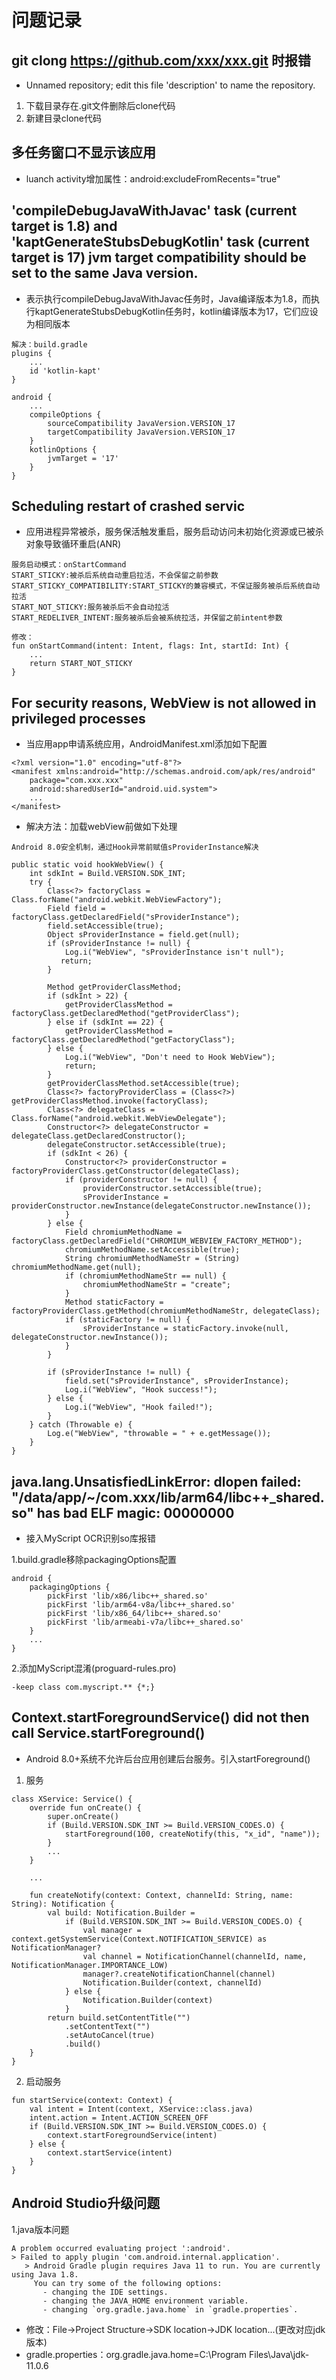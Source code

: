# 问题记录

## git clong https://github.com/xxx/xxx.git 时报错
* Unnamed repository; edit this file 'description' to name the repository.
1. 下载目录存在.git文件删除后clone代码
2. 新建目录clone代码

## 多任务窗口不显示该应用
* luanch activity增加属性：android:excludeFromRecents="true"

## 'compileDebugJavaWithJavac' task (current target is 1.8) and 'kaptGenerateStubsDebugKotlin' task (current target is 17) jvm target compatibility should be set to the same Java version.
* 表示执行compileDebugJavaWithJavac任务时，Java编译版本为1.8，而执行kaptGenerateStubsDebugKotlin任务时，kotlin编译版本为17，它们应设为相同版本
```
解决：build.gradle
plugins {
    ...
    id 'kotlin-kapt'
}

android {
    ...
    compileOptions {
        sourceCompatibility JavaVersion.VERSION_17
        targetCompatibility JavaVersion.VERSION_17
    }
    kotlinOptions {
        jvmTarget = '17'
    }
}
```

## Scheduling restart of crashed servic
* 应用进程异常被杀，服务保活触发重启，服务启动访问未初始化资源或已被杀对象导致循环重启(ANR)
```
服务启动模式：onStartCommand
START_STICKY:被杀后系统自动重启拉活，不会保留之前参数
START_STICKY_COMPATIBILITY:START_STICKY的兼容模式，不保证服务被杀后系统自动拉活
START_NOT_STICKY:服务被杀后不会自动拉活
START_REDELIVER_INTENT:服务被杀后会被系统拉活，并保留之前intent参数

修改：
fun onStartCommand(intent: Intent, flags: Int, startId: Int) {
    ...
    return START_NOT_STICKY
}
```

## For security reasons, WebView is not allowed in privileged processes
* 当应用app申请系统应用，AndroidManifest.xml添加如下配置
```
<?xml version="1.0" encoding="utf-8"?>
<manifest xmlns:android="http://schemas.android.com/apk/res/android"
    package="com.xxx.xxx"
    android:sharedUserId="android.uid.system">
    ...
</manifest>
```

* 解决方法：加载webView前做如下处理
```
Android 8.0安全机制，通过Hook异常前赋值sProviderInstance解决

public static void hookWebView() {
    int sdkInt = Build.VERSION.SDK_INT;
    try {
        Class<?> factoryClass = Class.forName("android.webkit.WebViewFactory");
        Field field = factoryClass.getDeclaredField("sProviderInstance");
        field.setAccessible(true);
        Object sProviderInstance = field.get(null);
        if (sProviderInstance != null) {
            Log.i("WebView", "sProviderInstance isn't null");
           return;
        }

        Method getProviderClassMethod;
        if (sdkInt > 22) {
            getProviderClassMethod = factoryClass.getDeclaredMethod("getProviderClass");
        } else if (sdkInt == 22) {
            getProviderClassMethod = factoryClass.getDeclaredMethod("getFactoryClass");
        } else {
            Log.i("WebView", "Don't need to Hook WebView");
            return;
        }
        getProviderClassMethod.setAccessible(true);
        Class<?> factoryProviderClass = (Class<?>) getProviderClassMethod.invoke(factoryClass);
        Class<?> delegateClass = Class.forName("android.webkit.WebViewDelegate");
        Constructor<?> delegateConstructor = delegateClass.getDeclaredConstructor();
        delegateConstructor.setAccessible(true);
        if (sdkInt < 26) {
            Constructor<?> providerConstructor = factoryProviderClass.getConstructor(delegateClass);
            if (providerConstructor != null) {
                providerConstructor.setAccessible(true);
                sProviderInstance = providerConstructor.newInstance(delegateConstructor.newInstance());
            }
        } else {
            Field chromiumMethodName = factoryClass.getDeclaredField("CHROMIUM_WEBVIEW_FACTORY_METHOD");
            chromiumMethodName.setAccessible(true);
            String chromiumMethodNameStr = (String) chromiumMethodName.get(null);
            if (chromiumMethodNameStr == null) {
                chromiumMethodNameStr = "create";
            }
            Method staticFactory = factoryProviderClass.getMethod(chromiumMethodNameStr, delegateClass);
            if (staticFactory != null) {
                sProviderInstance = staticFactory.invoke(null, delegateConstructor.newInstance());
            }
        }

        if (sProviderInstance != null) {
            field.set("sProviderInstance", sProviderInstance);
            Log.i("WebView", "Hook success!");
        } else {
            Log.i("WebView", "Hook failed!");
        }
    } catch (Throwable e) {
        Log.e("WebView", "throwable = " + e.getMessage());
    }
}
```

## java.lang.UnsatisfiedLinkError: dlopen failed: "/data/app/~/com.xxx/lib/arm64/libc++_shared.so" has bad ELF magic: 00000000
* 接入MyScript OCR识别so库报错

1.build.gradle移除packagingOptions配置
```
android {
    packagingOptions {
        pickFirst 'lib/x86/libc++_shared.so'
        pickFirst 'lib/arm64-v8a/libc++_shared.so'
        pickFirst 'lib/x86_64/libc++_shared.so'
        pickFirst 'lib/armeabi-v7a/libc++_shared.so'
    }
    ...
}
```

2.添加MyScript混淆(proguard-rules.pro)
```
-keep class com.myscript.** {*;}
```

## Context.startForegroundService() did not then call Service.startForeground()
* Android 8.0+系统不允许后台应用创建后台服务。引入startForeground()
1. 服务
```
class XService: Service() {
    override fun onCreate() {
        super.onCreate()
        if (Build.VERSION.SDK_INT >= Build.VERSION_CODES.O) {
            startForeground(100, createNotify(this, "x_id", "name"));
        }
        ...
    }

    ...

    fun createNotify(context: Context, channelId: String, name: String): Notification {
        val build: Notification.Builder =
            if (Build.VERSION.SDK_INT >= Build.VERSION_CODES.O) {
                val manager = context.getSystemService(Context.NOTIFICATION_SERVICE) as NotificationManager?
                val channel = NotificationChannel(channelId, name, NotificationManager.IMPORTANCE_LOW)
                manager?.createNotificationChannel(channel)
                Notification.Builder(context, channelId)
            } else {
                Notification.Builder(context)
            }
        return build.setContentTitle("")
            .setContentText("")
            .setAutoCancel(true)
            .build()
    }
}
```
2. 启动服务
```
fun startService(context: Context) {
    val intent = Intent(context, XService::class.java)
    intent.action = Intent.ACTION_SCREEN_OFF
    if (Build.VERSION.SDK_INT >= Build.VERSION_CODES.O) {
        context.startForegroundService(intent)
    } else {
        context.startService(intent)
    }
}
```

## Android Studio升级问题
1.java版本问题
```
A problem occurred evaluating project ':android'.
> Failed to apply plugin 'com.android.internal.application'.
   > Android Gradle plugin requires Java 11 to run. You are currently using Java 1.8.
     You can try some of the following options:
       - changing the IDE settings.
       - changing the JAVA_HOME environment variable.
       - changing `org.gradle.java.home` in `gradle.properties`.
```
* 修改：File->Project Structure->SDK location->JDK location...(更改对应jdk版本)
* gradle.properties：org.gradle.java.home=C\:\\Program Files\\Java\\jdk-11.0.6
